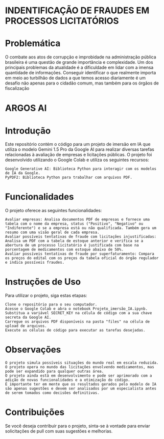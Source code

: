 # INDENTIFICAÇÃO DE FRAUDES EM PROCESSOS LICITATÓRIOS

# Problemática

O combate aos atos de corrupção e improbidade na administração pública brasileira é uma questão de grande importância e complexidade.
Um dos principais problemas da atualidade é a dificuldade em lidar com a imensa quantidade de informações. Conseguir identificar o que realmente importa em meio ao turbilhão de dados a que temos acesso diariamente é um desafio não apenas para o cidadão comum, mas também para os órgãos de fiscalização

# ARGOS AI

# Introdução

Este repositório contém o código para um projeto de imersão em IA que utiliza o modelo Gemini 1.5 Pro da Google AI para realizar diversas tarefas relacionadas à avaliação de empresas e licitações públicas. O projeto foi desenvolvido utilizando o Google Colab e utiliza os seguintes recursos:

    Google Generative AI: Biblioteca Python para interagir com os modelos de IA da Google.
    PyPDF2: Biblioteca Python para trabalhar com arquivos PDF.

# Funcionalidades

O projeto oferece as seguintes funcionalidades:

    Avaliar empresas: Analisa documentos PDF de empresas e fornece uma tabela com o nome da empresa, status ("Positivo", "Negativo" ou "Indiferente") e se a empresa está ou não qualificada. Também gera um resumo com uma visão geral de cada empresa.
    Avaliar possíveis tentativas de fraude com licitações injustificadas: Analisa um PDF com a tabela de estoque anterior e verifica se a abertura de um processo licitatório é justificada com base na porcentagem de medicamentos com estoque abaixo de 50%.
    Avaliar possíveis tentativas de fraude por superfaturamento: Compara os preços do edital com os preços da tabela oficial do órgão regulador e indica possíveis fraudes.

# Instruções de Uso

Para utilizar o projeto, siga estas etapas:

    Clone o repositório para o seu computador.
    Acesse o Google Colab e abra o notebook Projeto_imersão_IA.ipynb.
    Substitua a variável SECRET_KEY na célula de código com a sua chave secreta da Google AI.
    Carregue os arquivos PDF disponíveis na pasta "files" na célula de upload de arquivos.
    Execute as células de código para executar as tarefas desejadas.

# Observações

    O projeto simula possíveis situações do mundo real em escala reduzida.
    O projeto opera no mundo das licitações envolvendo medicamentos, mas pode ser expandido para qualquer outras área. 
    O projeto ainda está em desenvolvimento e pode ser aprimorado com a adição de novas funcionalidades e a otimização do código.
    É importante ter em mente que os resultados gerados pelo modelo de IA são apenas sugestões e devem ser analisados por um especialista antes de serem tomados como decisões definitivas.

# Contribuições

Se você deseja contribuir para o projeto, sinta-se à vontade para enviar solicitações de pull com suas sugestões e melhorias.
